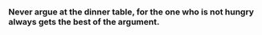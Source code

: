 ### Never argue at the dinner table, for the one who is not hungry always gets the best of the argument.